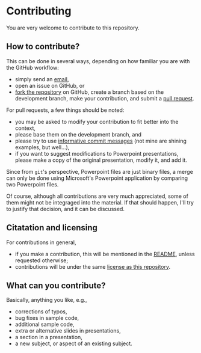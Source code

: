 # Contributing

You are very welcome to contribute to this repository.


## How to contribute?

This can be done in several ways, depending on how familiar you are with
the GitHub workflow:

  * simply send an [email](geertjan.bex@uhasselt.be),
  * open an issue on GitHub, or
  * [fork the repository](https://help.github.com/articles/fork-a-repo/)
    on GitHub, create a branch based on the development
    branch, make your contribution, and submit a
    [pull request](https://help.github.com/articles/about-pull-requests/).

For pull requests, a few things should be noted:

  * you may be asked to modify your contribution to fit better into
    the context,
  * please base them on the development branch, and
  * please try to use [informative commit messages](https://chris.beams.io/posts/git-commit/) (not mine are shining examples, but well...),
  * if you want to suggest modifications to Powerpoint presentations,
    please make a copy of the original presentation, modify it, and
    add it.
    
Since from `git`'s perspective, Powerpoint files are just binary files,
a merge can only be done using Microsoft's Powerpoint application by
comparing two Powerpoint files.

Of course, although all contributions are very much appreciated, some of
them might not be integraged into the material.  If that should happen,
I'll try to justify that decision, and it can be discussed.


## Citatation and licensing

For contributions in general,

  * if you make a contribution, this will be mentioned in the
    [README](README.md), unless requested otherwise;
  * contributions will be under the same
    [license as this repository](LICENSE).


## What can you contribute?
  
Basically, anything you like, e.g.,

  * corrections of typos,
  * bug fixes in sample code,
  * additional sample code,
  * extra or alternative slides in presentations,
  * a section in a presentation,
  * a new subject, or aspect of an existing subject.

